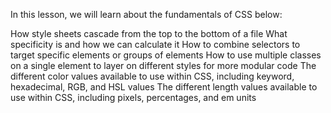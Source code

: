 In this lesson, we will learn about the fundamentals of CSS below:

How style sheets cascade from the top to the bottom of a file
What specificity is and how we can calculate it
How to combine selectors to target specific elements or groups of elements
How to use multiple classes on a single element to layer on different styles for more modular code
The different color values available to use within CSS, including keyword, hexadecimal, RGB, and HSL values
The different length values available to use within CSS, including pixels, percentages, and em units